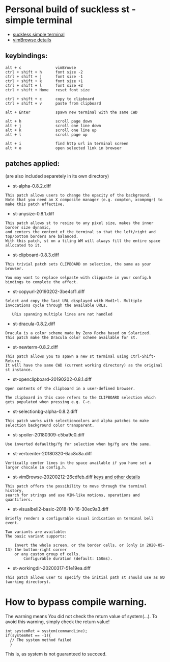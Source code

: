 Personal build of suckless st - simple terminal
===============================================

- [suckless simple terminal](https://st.suckless.org/)
- [vimBrowse details](https://st.suckless.org/patches/vim_browse/)

keybindings:
------------

```
alt + c               vimBrowse
ctrl + shift + h      font size -2
ctrl + shift + j      font size -1
ctrl + shift + k      font size +1
ctrl + shift + l      font size +2
ctrl + shift + Home   reset font size

ctrl + shift + c      copy to clipboard
ctrl + shift + v      paste from clipboard

alt + Enter           spawn new terminal with the same CWD

alt + h               scroll page down
alt + j               scroll one line down
alt + k               scroll one line up
alt + l               scroll page up

alt + i               find http url in terminal screen
alt + o               open selected link in browser
```

patches applied: 
----------------

(are also included separetely in its own directory)

- st-alpha-0.8.2.diff
```
This patch allows users to change the opacity of the background.
Note that you need an X composite manager (e.g. compton, xcompmgr) to make this patch effective.
```

- st-anysize-0.8.1.diff
```
This patch allows st to resize to any pixel size, makes the inner border size dynamic,
and centers the content of the terminal so that the left/right and top/bottom borders are balanced.
With this patch, st on a tiling WM will always fill the entire space allocated to it.
```

- st-clipboard-0.8.3.diff
```
This trivial patch sets CLIPBOARD on selection, the same as your browser.

You may want to replace selpaste with clippaste in your config.h bindings to complete the affect.
```

- st-copyurl-20190202-3be4cf1.diff
```
Select and copy the last URL displayed with Mod1+l. Multiple invocations cycle through the available URLs.

   URLs spanning multiple lines are not handled
```

- st-dracula-0.8.2.diff
```
Dracula is a color scheme made by Zeno Rocha based on Solarized.
This patch make the Dracula color scheme available for st.
```

- st-newterm-0.8.2.diff
```
This patch allows you to spawn a new st terminal using Ctrl-Shift-Return.
It will have the same CWD (current working directory) as the original st instance.
```

- st-openclipboard-20190202-0.8.1.diff
```
Open contents of the clipboard in a user-defined browser.

The clipboard in this case refers to the CLIPBOARD selection which gets populated when pressing e.g. C-c.
```

- st-selectionbg-alpha-0.8.2.diff
```
This patch works with selectioncolors and alpha patches to make selection background color transparent.
```

- st-spoiler-20180309-c5ba9c0.diff
```
Use inverted defaultbg/fg for selection when bg/fg are the same.
```

- st-vertcenter-20180320-6ac8c8a.diff
```
Vertically center lines in the space available if you have set a larger chscale in config.h.
```

- st-vimBrowse-20200212-26cdfeb.diff [keys and other details](https://st.suckless.org/patches/vim_browse/)
```
This patch offers the possibility to move through the terminal history,
search for strings and use VIM-like motions, operations and quantifiers.

```

- st-visualbell2-basic-2018-10-16-30ec9a3.diff
```
Briefly renders a configurable visual indication on terminal bell event.

Two variants are available:
The basic variant supports:

    Invert the whole screen, or the border cells, or (only in 2020-05-13) the bottom-right corner
    or any custom group of cells.
        Configurable duration (default: 150ms).
```

- st-workingdir-20200317-51e19ea.diff
```
This patch allows user to specify the initial path st should use as WD (working directory).
```

# How to bypass compile warning.

The warning means You did not check the return value of system(...). To avoid this warning, simply check the return value!

```
int systemRet = system(commandLine);
if(systemRet == -1){
  // The system method failed
  }
```

This is, as system is not guaranteed to succeed.

